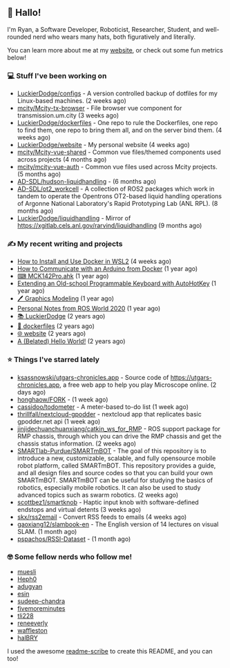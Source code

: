 ## 👋 Hallo!

I'm Ryan, a Software Developer, Roboticist, Researcher, Student, and well-rounded nerd who wears many hats, both figuratively and literally.

You can learn more about me at my [website](https://ryandlewis.dev), or check out some fun metrics below!

### 💻 Stuff I've been working on

- [LuckierDodge/configs](https://github.com/LuckierDodge/configs) - A version controlled backup of dotfiles for my Linux-based machines. (2 weeks ago)
- [mcity/Mcity-tx-browser](https://github.com/mcity/Mcity-tx-browser) - File browser vue component for transmission.um.city (3 weeks ago)
- [LuckierDodge/dockerfiles](https://github.com/LuckierDodge/dockerfiles) - One repo to rule the Dockerfiles, one repo to find them, one repo to bring them all, and on the server bind them. (4 weeks ago)
- [LuckierDodge/website](https://github.com/LuckierDodge/website) - My personal website (4 weeks ago)
- [mcity/Mcity-vue-shared](https://github.com/mcity/Mcity-vue-shared) - Common vue files/themed components used across projects (4 months ago)
- [mcity/mcity-vue-auth](https://github.com/mcity/mcity-vue-auth) - Common vue files used across Mcity projects. (5 months ago)
- [AD-SDL/hudson-liquidhandling](https://github.com/AD-SDL/hudson-liquidhandling) -  (6 months ago)
- [AD-SDL/ot2_workcell](https://github.com/AD-SDL/ot2_workcell) - A collection of ROS2 packages which work in tandem to operate the Opentrons OT2-based liquid handling operations of Argonne National Laboratory&#39;s Rapid Prototyping Lab (ANL RPL). (8 months ago)
- [LuckierDodge/liquidhandling](https://github.com/LuckierDodge/liquidhandling) - Mirror of https://xgitlab.cels.anl.gov/rarvind/liquidhandling (9 months ago)

### ✍ My recent writing and projects

- [How to Install and Use Docker in WSL2](https://ryandlewis.dev/posts/howtowsldocker/) (4 weeks ago)
- [How to Communicate with an Arduino from Docker](https://ryandlewis.dev/posts/howtoarduinodocker/) (1 year ago)
- [⌨ MCK142Pro.ahk](https://ryandlewis.dev/projects/mck142pro/) (1 year ago)
- [Extending an Old-school Programmable Keyboard with AutoHotKey](https://ryandlewis.dev/posts/mck142pro/) (1 year ago)
- [🖊 Graphics Modeling](https://ryandlewis.dev/projects/graphics/) (1 year ago)
- [Personal Notes from ROS World 2020](https://ryandlewis.dev/posts/rosworld2020/) (1 year ago)
- [📚 LuckierDodge](https://ryandlewis.dev/projects/README/) (2 years ago)
- [🐋 dockerfiles](https://ryandlewis.dev/projects/dockerfiles/) (2 years ago)
- [🌐 website](https://ryandlewis.dev/projects/website/) (2 years ago)
- [A (Belated) Hello World!](https://ryandlewis.dev/posts/helloworld/) (2 years ago)

### ⭐ Things I've starred lately

- [ksassnowski/utgars-chronicles.app](https://github.com/ksassnowski/utgars-chronicles.app) - Source code of https://utgars-chronicles.app, a free web app to help you play Microscope online. (2 days ago)
- [honghaow/FORK](https://github.com/honghaow/FORK) -  (1 week ago)
- [cassidoo/todometer](https://github.com/cassidoo/todometer) - A meter-based to-do list (1 week ago)
- [thrillfall/nextcloud-gpodder](https://github.com/thrillfall/nextcloud-gpodder) - nextcloud app that replicates basic gpodder.net api  (1 week ago)
- [jinjidechuanchuanxiang/catkin_ws_for_RMP](https://github.com/jinjidechuanchuanxiang/catkin_ws_for_RMP) - ROS support package for RMP chassis, through which you can drive the RMP chassis and get the chassis status information. (2 weeks ago)
- [SMARTlab-Purdue/SMARTmBOT](https://github.com/SMARTlab-Purdue/SMARTmBOT) - The goal of this repository is to introduce a new, customizable, scalable, and fully opensource mobile robot platform, called SMARTmBOT. This repository provides a guide, and all design files and source codes so that you can build your own SMARTmBOT. SMARTmBOT can be useful for studying the basics of robotics, especially mobile robotics. It can also be used to study advanced topics such as swarm robotics. (2 weeks ago)
- [scottbez1/smartknob](https://github.com/scottbez1/smartknob) - Haptic input knob with software-defined endstops and virtual detents (3 weeks ago)
- [skx/rss2email](https://github.com/skx/rss2email) - Convert RSS feeds to emails (4 weeks ago)
- [gaoxiang12/slambook-en](https://github.com/gaoxiang12/slambook-en) - The English version of 14 lectures on visual SLAM. (1 month ago)
- [pspachos/RSSI-Dataset](https://github.com/pspachos/RSSI-Dataset) -  (1 month ago)

### 🤓 Some fellow nerds who follow me!

- [muesli](https://github.com/muesli)
- [Heph0](https://github.com/Heph0)
- [adugyan](https://github.com/adugyan)
- [esin](https://github.com/esin)
- [sudeep-chandra](https://github.com/sudeep-chandra)
- [fivemoreminutes](https://github.com/fivemoreminutes)
- [tli228](https://github.com/tli228)
- [reneeverly](https://github.com/reneeverly)
- [waffleston](https://github.com/waffleston)
- [halBRY](https://github.com/halBRY)

I used the awesome [readme-scribe](https://github.com/muesli/readme-scribe) to create this README, and you can too!
